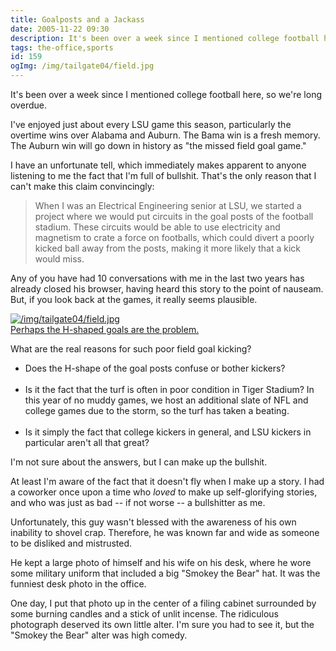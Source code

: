 ```yaml
---
title: Goalposts and a Jackass
date: 2005-11-22 09:30
description: It's been over a week since I mentioned college football here, so we're long overdue.  I've enjoyed just about every LSU game this season, particularly the overtime wins over Alabama and Auburn.  The Bama win is a fresh memory.  The Auburn win will go down in history as "the missed field goal game."
tags: the-office,sports
id: 159
ogImg: /img/tailgate04/field.jpg
---
```

It's been over a week since I mentioned college football here, so we're long overdue.

I've enjoyed just about every LSU game this season, particularly the overtime wins over Alabama and Auburn.  The Bama win is a fresh memory.  The Auburn win will go down in history as "the missed field goal game."

I have an unfortunate tell, which immediately makes apparent to anyone listening to me the fact that I'm full of bullshit.  That's the only reason that I can't make this claim convincingly:

<blockquote>When I was an Electrical Engineering senior at LSU, we started a project where we would put circuits in the goal posts of the football stadium.  These circuits would be able to use electricity and magnetism to crate a force on footballs, which could divert a poorly kicked ball away from the posts, making it more likely that a kick would miss.</blockquote>

Any of you have had 10 conversations with me in the last two years has already closed his browser, having heard this story to the point of nauseam.  But, if you look back at the games, it really seems plausible.

<a class="lightview alignright" href="/img/tailgate04/field.jpg" data-lightview-caption="Perhaps the H-shaped goals are the problem." data-lightview-group="group1" style="width:350px;"><img src="/img/tailgate04/field.jpg" alt="/img/tailgate04/field.jpg"><br><span class="caption">Perhaps the H-shaped goals are the problem.</span></a>

What are the real reasons for such poor field goal kicking?  

<ul><li>Does the H-shape of the goal posts confuse or bother kickers?<br /><br /></li><li>Is it the fact that the turf is often in poor condition in Tiger Stadium?  In this year of no muddy games, we host an additional slate of NFL and college games due to the storm, so the turf has taken a beating.<br /><br /></li><li>Is it simply the fact that college kickers in general, and LSU kickers in particular aren't all that great?</li></ul>

I'm not sure about the answers, but I can make up the bullshit.

At least I'm aware of the fact that it doesn't fly when I make up a story.  I had a coworker once upon a time who <i>loved</i> to make up self-glorifying stories, and who was just as bad -- if not worse -- a bullshitter as me.

Unfortunately, this guy wasn't blessed with the awareness of his own inability to shovel crap.  Therefore, he was known far and wide as someone to be disliked and mistrusted.

He kept a large photo of himself and his wife on his desk, where he wore some military uniform that included a big "Smokey the Bear" hat.  It was the funniest desk photo in the office.

One day, I put that photo up in the center of a filing cabinet surrounded by some burning candles and a stick of unlit incense.  The ridiculous photograph deserved its own little alter.  I'm sure you had to see it, but the "Smokey the Bear" alter was high comedy.


